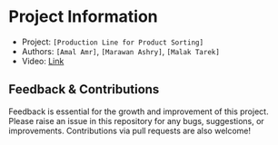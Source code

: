 # Project Information

- Project: `[Production Line for Product Sorting]`
- Authors: `[Amal Amr]`, `[Marawan Ashry]`, `[Malak Tarek]`
- Video: [Link](https://drive.google.com/drive/u/0/folders/1szjnrMlwpyWx0n-irzwF31AYm2X0MozQ)

## Feedback & Contributions

Feedback is essential for the growth and improvement of this project. Please raise an issue in this repository for any bugs, suggestions, or improvements. Contributions via pull requests are also welcome!
